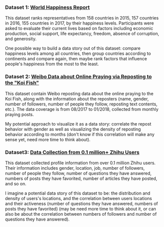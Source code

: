 ### Dataset 1: [World Happiness Report](https://www.kaggle.com/unsdsn/world-happiness)

This dataset ranks representatives from 158 countries in 2015, 157 countries in 2016, 155 countries in 2017, by their happiness levels. Participants were asked to evaluate their current lives based on factors including economic production, social support, life expectancy, freedom, absence of corruption, and generosity.

One possible way to build a data story out of this dataset: compare happiness levels among all countries, then group countries according to continents and compare again, then maybe rank factors that influence people's happiness from the most to the least.

### Dataset 2: [Weibo Data about Online Praying via Reposting to the "Koi Fish"](https://opendata.pku.edu.cn/dataset.xhtml?persistentId=doi:10.18170/DVN/KKGAYB)

This dataset contain Weibo reposting data about the online praying to the Koi Fish, along with the information about the reposters (name, gender, number of followers, number of people they follow, reposting text contents, etc.). The data coverage is from 08/2017 to 01/2018, collected from monthly praying posts.

My potential approach to visualize it as a data story: correlate the repost behavior with gender as well as visualizing the density of reposting behavior according to months (don't know if this correlation will make any sense yet, need more time to think about).

### Dataset3: [Data Collection from 0.1 million+ Zhihu Users](https://opendata.pku.edu.cn/dataset.xhtml?persistentId=doi:10.18170/DVN/XLRXFR)

This dataset collected profile information from over 0.1 million Zhihu users. Their information includes gender, location, job, number of followers, number of people they follow, number of questions they have answered, numbers of posts they have favorited, number of articles they have posted, and so on.

I imagine a potential data story of this dataset to be: the distribution and density of users's locations, and the correlation between users locations and their activeness (number of questions they have answered, numbers of posts they have favorited) (may be need more time to think about it, or can also be about the correlation between numbers of followers and number of questions they have answered).

